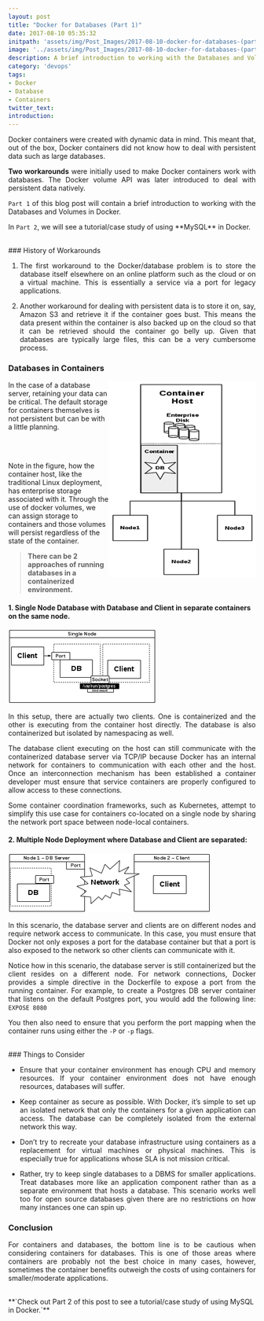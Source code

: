 ```yaml
---
layout: post
title: "Docker for Databases (Part 1)"
date: 2017-08-10 05:35:32
initpath: 'assets/img/Post_Images/2017-08-10-docker-for-databases-(part-1)/docker_database.jpg'
image: '../assets/img/Post_Images/2017-08-10-docker-for-databases-(part-1)/docker_database.jpg'
description: A brief introduction to working with the Databases and Volumes in Docker.
category: 'devops'
tags:
- Docker
- Database
- Containers
twitter_text:
introduction:
---
```

<p align="justify">
Docker containers were created with dynamic data in mind. This meant that, out of the box, Docker containers did not know how to deal with persistent data such as large databases. </p>

<p align="justify"> <b>Two workarounds</b> were initially used to make Docker containers work with databases. The Docker volume API was later introduced to deal with persistent data natively. </p>

<p align="justify"> <code>Part 1</code> of this blog post will contain a brief introduction to working with the Databases and Volumes in Docker. </p>

<p align="justify">In <code>Part 2</code>, we will see a tutorial/case study of using **MySQL** in Docker. </p>

<br>
### History of Workarounds
<ol type="1">
<li><p align="justify">The first workaround to the Docker/database problem is to store the database itself elsewhere on an online platform such as the cloud or on a virtual machine. This is essentially a service via a port for legacy applications. </p> </li>

<li><p align="justify">Another workaround for dealing with persistent data is to store it on, say, Amazon S3 and retrieve it if the container goes bust. This means the data present within the container is also backed up on the cloud so that it can be retrieved should the container go belly up. Given that databases are typically large files, this can be a very cumbersome process. </p> </li>
</ol>


### Databases in Containers

<p align="justify">
<img align="right" width="300" height="400" src="../assets/img/Post_Images/2017-08-10-docker-for-databases-(part-1)/docker1.png">   

In the case of a database server, retaining your data can be critical. The default storage for containers themselves is not persistent but can be with a little planning.

<br> <br>

Note in the figure, how the container host, like the traditional Linux deployment, has enterprise storage associated with it. Through the use of docker volumes, we can assign storage to containers and those volumes will persist regardless of the state of the container.

</p>

> **There can be 2 approaches of running databases in a containerized environment.**

#### 1. Single Node Database with Database and Client in separate containers on the same node.

![placeholder](<../assets/img/Post_Images/2017-08-10-docker-for-databases-(part-1)/docker2.png> "Docker with Databases")


<p align="justify">
In this setup, there are actually two clients. One is containerized and the other is executing from the container host directly. The database is also containerized but isolated by namespacing as well.</p>

<p align="justify">
The database client executing on the host can still communicate with the containerized database server via TCP/IP because Docker has an internal network for containers to communication with each other and the host. Once an interconnection mechanism has been established a container developer must ensure that service containers are properly configured to allow access to these connections. </p>

<p align="justify">
Some container coordination frameworks, such as Kubernetes, attempt to simplify this use case for containers co-located on a single node by sharing the network port space between node-local containers.
</p>

####  2. Multiple Node Deployment where Database and Client are separated:

![placeholder](<../assets/img/Post_Images/2017-08-10-docker-for-databases-(part-1)/docker3.png> "Jenkins Git")

<p align="justify">
In this scenario, the database server and clients are on different nodes and require network access to communicate. In this case, you must ensure that Docker not only exposes a port for the database container but that a port is also exposed to the network so other clients can communicate with it. </p>

<p align="justify">
Notice how in this scenario, the database server is still containerized but the client resides on a different node. For network connections, Docker provides a simple directive in the Dockerfile to expose a port from the running container. For example, to create a Postgres DB server container that listens on the default Postgres port, you would add the following line: <code>EXPOSE 8080</code> </p>

<p align="justify">
You then also need to ensure that you perform the port mapping when the container runs using either the <code>-P</code> or <code>-p</code> flags. </p>

<br>
### Things to Consider
<ul>
<li><p align="justify">Ensure that your container environment has enough CPU and memory resources. If your container environment does not have enough resources, databases will suffer. </p></li>

<li><p align="justify">Keep container as secure as possible. With Docker, it’s simple to set up an isolated network that only the containers for a given application can access. The database can be completely isolated from the external network this way. </p></li>

<li><p align="justify">Don’t try to recreate your database infrastructure using containers as a replacement for virtual machines or physical machines. This is especially true for applications whose SLA is not mission critical. </p> </li>

<li><p align="justify">Rather, try to keep single databases to a DBMS for smaller applications. Treat databases more like an application component rather than as a separate environment that hosts a database. This scenario works well too for open source databases given there are no restrictions on how many instances one can spin up. </p></li>
</ul>

### Conclusion

<p align="justify">
For containers and databases, the bottom line is to be cautious when considering containers for databases. This is one of those areas where containers are probably not the best choice in many cases, however, sometimes the container benefits outweigh the costs of using containers for smaller/moderate applications. </p>

<br>
**`Check out Part 2 of this post to see a tutorial/case study of using MySQL in Docker.`**